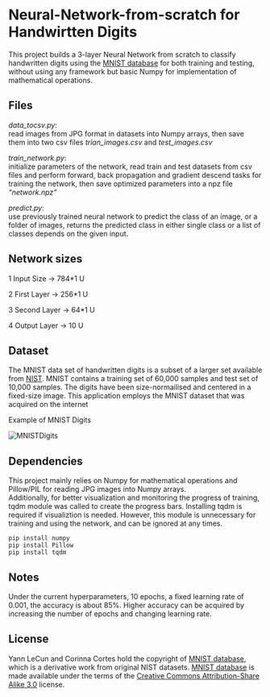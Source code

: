 # Neural-Network-from-scratch for Handwirtten Digits


This project builds a 3-layer Neural Network from scratch to classify handwritten digits using the [MNIST database](http://yann.lecun.com/exdb/mnist/) for both training and testing, without using any framework but basic Numpy for implementation of mathematical operations.
 

## Files
*data_tocsv.py*:<br>
read images from JPG format in datasets into Numpy arrays, then save them into two csv files *trian_images.csv* and *test_images.csv*

*train_network.py*:<br>
initialize parameters of the network, read train and test datasets from csv files and perform forward, back propagation and gradient descend tasks for training the network, then save optimized parameters into a npz file *“network.npz”*

*predict.py*:<br>
use previously trained neural network to predict the class of an image, or a folder of images, returns the predicted class in either single class or a list of classes depends on the given input.


## Network sizes
 1 Input Size -> 784*1 U

 2 First Layer -> 256*1 U
 
 3 Second Layer -> 64*1 U
 
 4 Output Layer -> 10 U


## Dataset

The MNIST data set of handwritten digits is a subset of a larger set available from [NIST](https://www.nist.gov/). MNIST contains a training set of 60,000 samples and test set of 10,000 samples. The digits have been size-normailised and centered in a fixed-size image. This application employs the MNIST dataset that was acquired on the internet

Example of MNIST Digits

![MNISTDigits](http://neuralnetworksanddeeplearning.com/images/mnist_100_digits.png)

## Dependencies

This project mainly relies on Numpy for mathematical operations and Pillow/PIL for reading JPG images into Numpy arrays. <br>
Additionally, for better visualization and monitoring the progress of training, tqdm module was called to create the progress bars. Installing tqdm is required if visualiztion is needed. However, this module is unnecessary for training and using the network, and can be ignored at any times.

```
pip install numpy
pip install Pillow
pip install tqdm
```

## Notes

Under the current hyperparameters, 10 epochs, a fixed learning rate of 0.001, the accuracy is about 85%. Higher accuracy can be acquired by increasing the number of epochs and changing learning rate.

## License


Yann LeCun and Corinna Cortes hold the copyright of [MNIST database](http://yann.lecun.com/exdb/mnist/), which is a derivative work from original NIST datasets. [MNIST database](http://yann.lecun.com/exdb/mnist/) is made available under the terms of the [Creative Commons Attribution-Share Alike 3.0](http://creativecommons.org/licenses/by-sa/3.0/) license.